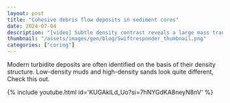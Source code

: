 ```yaml
---
layout: post
title: "Cohesive debris flow deposits in sediment cores"
date: 2024-07-04
description: "[video] Subtle density contrast reveals a large mass transport event"
thumbnail: "/assets/images/gen/blog/Swiftresponder_thumbnail.png"
categories: ["coring"]
---
```


Modern turbidite deposits are often identified on the basis of their density structure. Low-density muds and high-density sands look quite different, Check this out.

{% include youtube.html id='KUGAklLd_Uo?si=7hNYGdKA8neyN8nV' %}
